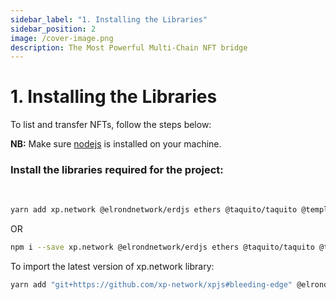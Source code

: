 ```yaml
---
sidebar_label: "1. Installing the Libraries"
sidebar_position: 2
image: /cover-image.png
description: The Most Powerful Multi-Chain NFT bridge
---
```


# 1. Installing the Libraries


To list and transfer NFTs, follow the steps below:

**NB:** Make sure [nodejs](https://nodejs.org/en/download/) is installed on your machine.<br/>

### Install the libraries required for the project:
<br/>

```bash
yarn add xp.network @elrondnetwork/erdjs ethers @taquito/taquito @temple-wallet/dapp
```

OR

```bash
npm i --save xp.network @elrondnetwork/erdjs ethers @taquito/taquito @temple-wallet/dapp
```

To import the latest version of xp.network library:

```bash
yarn add "git+https://github.com/xp-network/xpjs#bleeding-edge" @elrondnetwork/erdjs ethers @taquito/taquito @temple-wallet/dapp
```